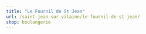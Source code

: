```yaml
---
title: "Le Fournil de St Jean"
url: /saint-jean-sur-vilaine/le-fournil-de-st-jean/
shop: boulangerie
---
```

